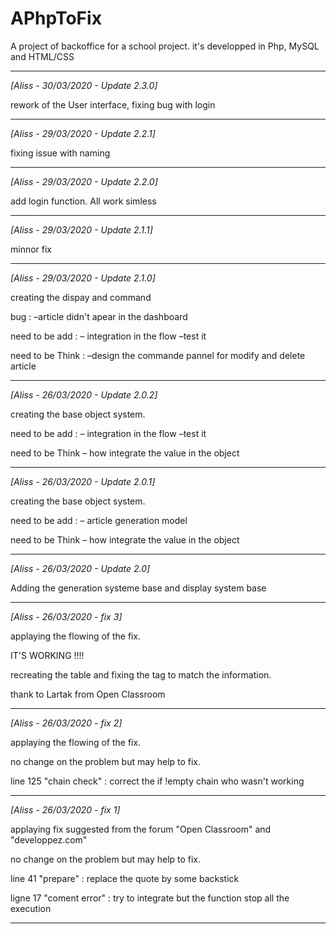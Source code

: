 # APhpToFix

A project of backoffice for a school project. 
it's developped in Php, MySQL and HTML/CSS

-------------------------------------------------------
*[Aliss - 30/03/2020 - Update 2.3.0]*

rework of the User interface, fixing bug with login

-------------------------------------------------------
*[Aliss - 29/03/2020 - Update 2.2.1]*

fixing issue with naming

-------------------------------------------------------
*[Aliss - 29/03/2020 - Update 2.2.0]*

add login function. 
All work simless

-------------------------------------------------------
*[Aliss - 29/03/2020 - Update 2.1.1]*

minnor fix

-------------------------------------------------------
*[Aliss - 29/03/2020 - Update 2.1.0]*

creating the dispay and command

bug : 
–article didn't apear in the dashboard

need to be add : 
– integration in the flow
–test it

need to be Think : 
–design the commande pannel for modify and delete article

-------------------------------------------------------
*[Aliss - 26/03/2020 - Update 2.0.2]*

creating the base object system. 

need to be add : 
– integration in the flow
–test it

need to be Think
– how integrate the value in the object

-------------------------------------------------------
*[Aliss - 26/03/2020 - Update 2.0.1]*

creating the base object system. 

need to be add : 
– article generation model 

need to be Think
– how integrate the value in the object

-------------------------------------------------------
*[Aliss - 26/03/2020 - Update 2.0]*

Adding the generation systeme base and display system base

-------------------------------------------------------
*[Aliss - 26/03/2020 - fix 3]*

applaying the flowing of the fix. 

IT'S WORKING !!!! 

recreating the table and fixing the tag to match the information. 

thank to Lartak from Open Classroom 

-------------------------------------------------------
*[Aliss - 26/03/2020 - fix 2]*

applaying the flowing of the fix. 

no change on the problem but may help to fix.

line 125 "chain check" : correct the if !empty chain who wasn't working 

-------------------------------------------------------
*[Aliss - 26/03/2020 - fix 1]*

applaying fix suggested from the forum "Open Classroom" and "developpez.com"

no change on the problem but may help to fix.

line 41 "prepare" : replace the quote by some backstick

ligne 17 "coment error" : try to integrate but the function stop all the execution

-------------------------------------------------------
